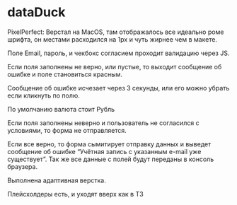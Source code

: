# dataDuck

PixelPerfect: Верстал на MacOS, там отображалось все идеально роме шрифта, он местами расходился на 1px и чуть жирнее чем в макете. 

Поле Email, пароль, и чекбокс согласием проходит валидацию через JS. 

Если поля заполнены не верно, или пустые, то выходит сообщение об ошибке и поле становиться красным. 

Сообщение об ошибке исчезает через 3 секунды, или его можно убрать если кликнуть по полю. 

По умолчанию валюта стоит Рубль 

Если поля заполнены неверно и пользователь не согласился с условиями, то форма не отправляется. 

Если все верно, то форма сымитирует отправку данных и выведет сообщение об ошибке “Учётная запись с указанным e-mail уже существует”. Так же все данные с полей будут переданы в консоль браузера. 

Выполнена адаптивная верстка. 

Плейсхолдеры есть, и уходят вверх как в ТЗ 
